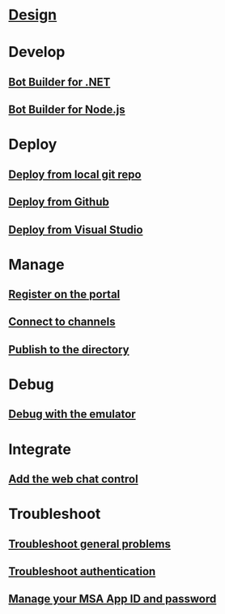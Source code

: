 # [Design](design/TOC.md)
# Develop
## [Bot Builder for .NET](dotnet/)
## [Bot Builder for Node.js](nodejs/)
# Deploy
## [Deploy from local git repo](/deploy-bot-local-git.md)
## [Deploy from Github](/deploy-bot-github.md)
## [Deploy from Visual Studio](/deploy-bot-visual-studio.md)
# Manage
## [Register on the portal](/portal-register-bot.md)
## [Connect to channels](/portal-configure-channels.md)
<!--### [Set up continuous integration](~/azure-bot-service/continuous-integration.md)-->
## [Publish to the directory](/portal-submit-bot-directory.md)
# Debug
## [Debug with the emulator](/debug-bots-emulator.md)
# Integrate
## [Add the web chat control](/embed-chat-control-web-page)
# Troubleshoot
## [Troubleshoot general problems](troubleshoot-general-problems.md)
## [Troubleshoot authentication](troubleshoot-authentication-problems.md)
## [Manage your MSA App ID and password](~/azure-bot-service/manage-msa-app-ID.md)